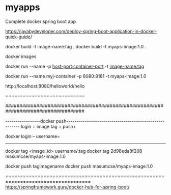 # myapps


Complete docker spring boot app

https://javabydeveloper.com/deploy-spring-boot-application-in-docker-quick-guide/

docker build -t image-name:tag  .
docker build -t myaps-image:1.0 .

docker images

docker run --name <container-name> -p <host-port:container-port> -t <image-name:tag>

docker run --name myj-container -p 8080:8181 -t myaps-image:1.0

http://localhost:8080/helloworld/hello

===========================



  
####################################################################################

-----------------docker push-------------------------------------------------------
login + image tag + push+
  
  
docker login – username=<username>

----------------------------------------------------------------------------------

docker tag  <image_id>   username/<image-name>:tag
docker tag 2d98eda8f208  masumcse/myaps-image:1.0
 
docker push tagimagename
docker push masumcse/myaps-image:1.0

===================================================================================
https://springframework.guru/docker-hub-for-spring-boot/
